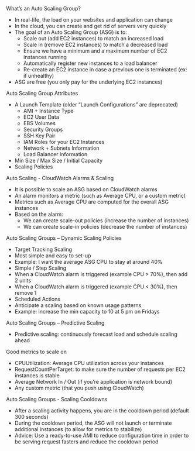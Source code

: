 What’s an Auto Scaling Group?
- In real-life, the load on your websites and application can change
- In the cloud, you can create and get rid of servers very quickly
- The goal of an Auto Scaling Group (ASG) is to:
  - Scale out (add EC2 instances) to match an increased load
  - Scale in (remove EC2 instances) to match a decreased load
  - Ensure we have a minimum and a maximum number of EC2 instances running
  - Automatically register new instances to a load balancer
  - Re-create an EC2 instance in case a previous one is terminated (ex: if unhealthy)
- ASG are free (you only pay for the underlying EC2 instances)

Auto Scaling Group Attributes
- A Launch Template (older “Launch Configurations” are deprecated)
  - AMI + Instance Type
  - EC2 User Data
  - EBS Volumes
  - Security Groups
  - SSH Key Pair
  - IAM Roles for your EC2 Instances
  - Network + Subnets Information
  - Load Balancer Information
- Min Size / Max Size / Initial Capacity
- Scaling Policies

Auto Scaling - CloudWatch Alarms & Scaling
- It is possible to scale an ASG based on CloudWatch alarms
- An alarm monitors a metric (such as Average CPU, or a custom metric)
- Metrics such as Average CPU are computed for the overall ASG instances
- Based on the alarm:
  - We can create scale-out policies (increase the number of instances)
  - We can create scale-in policies (decrease the number of instances)

Auto Scaling Groups – Dynamic Scaling Policies
- Target Tracking Scaling
- Most simple and easy to set-up
- Example: I want the average ASG CPU to stay at around 40%
- Simple / Step Scaling
- When a CloudWatch alarm is triggered (example CPU > 70%), then add 2 units
- When a CloudWatch alarm is triggered (example CPU < 30%), then remove 1
- Scheduled Actions
- Anticipate a scaling based on known usage patterns
- Example: increase the min capacity to 10 at 5 pm on Fridays

Auto Scaling Groups – Predictive Scaling
- Predictive scaling: continuously forecast load and schedule scaling ahead

Good metrics to scale on
- CPUUtilization: Average CPU
utilization across your instances
- RequestCountPerTarget: to make sure
the number of requests per EC2
instances is stable
- Average Network In / Out (if you’re
application is network bound)
- Any custom metric (that you push
using CloudWatch)

Auto Scaling Groups - Scaling Cooldowns
- After a scaling activity happens, you are in
the cooldown period (default 300 seconds)
- During the cooldown period, the ASG will
not launch or terminate additional
instances (to allow for metrics to stabilize)
- Advice: Use a ready-to-use AMI to reduce
configuration time in order to be serving
request fasters and reduce the cooldown
period